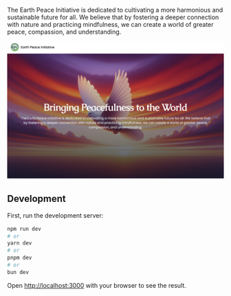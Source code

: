 The Earth Peace Initiative is dedicated to cultivating a more harmonious and sustainable future for all. We believe that by fostering a deeper connection with nature and practicing mindfulness, we can create a world of greater peace, compassion, and understanding.

![earthpeace.com.au](/earth-peace-initiative.png?raw=true)

## Development

First, run the development server:

```bash
npm run dev
# or
yarn dev
# or
pnpm dev
# or
bun dev
```

Open [http://localhost:3000](http://localhost:3000) with your browser to see the result.
